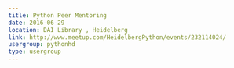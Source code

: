 ```yaml
---
title: Python Peer Mentoring
date: 2016-06-29
location: DAI Library , Heidelberg
link: http://www.meetup.com/HeidelbergPython/events/232114024/
usergroup: pythonhd
type: usergroup
---
```

